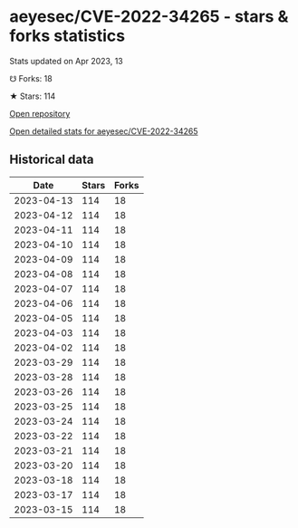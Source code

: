 # aeyesec/CVE-2022-34265 - stars & forks statistics

Stats updated on Apr 2023, 13

☋ Forks: 18

★ Stars: 114

[Open repository](https://github.com/aeyesec/CVE-2022-34265)

[Open detailed stats for aeyesec/CVE-2022-34265](https://reviewgithub.com/rep/aeyesec/CVE-2022-34265)

## Historical data
| Date | Stars | Forks |
|------|-------|-------|
| 2023-04-13 | 114 | 18 | 
| 2023-04-12 | 114 | 18 | 
| 2023-04-11 | 114 | 18 | 
| 2023-04-10 | 114 | 18 | 
| 2023-04-09 | 114 | 18 | 
| 2023-04-08 | 114 | 18 | 
| 2023-04-07 | 114 | 18 | 
| 2023-04-06 | 114 | 18 | 
| 2023-04-05 | 114 | 18 | 
| 2023-04-03 | 114 | 18 | 
| 2023-04-02 | 114 | 18 | 
| 2023-03-29 | 114 | 18 | 
| 2023-03-28 | 114 | 18 | 
| 2023-03-26 | 114 | 18 | 
| 2023-03-25 | 114 | 18 | 
| 2023-03-24 | 114 | 18 | 
| 2023-03-22 | 114 | 18 | 
| 2023-03-21 | 114 | 18 | 
| 2023-03-20 | 114 | 18 | 
| 2023-03-18 | 114 | 18 | 
| 2023-03-17 | 114 | 18 | 
| 2023-03-15 | 114 | 18 | 

